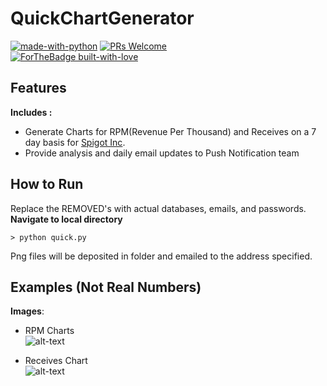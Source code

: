 # <b> QuickChartGenerator </b>     
[![made-with-python](https://img.shields.io/badge/Made%20with-Python-1f425f.svg)](https://www.python.org/)
[![PRs Welcome](https://img.shields.io/badge/PRs-welcome-brightgreen.svg?style=flat-square)](http://makeapullrequest.com)  
[![ForTheBadge built-with-love](http://ForTheBadge.com/images/badges/built-with-love.svg)](https://GitHub.com/concealedtea/)

## Features
<b>Includes :</b>   
  
- Generate Charts for RPM(Revenue Per Thousand) and Receives on a 7 day basis for [Spigot Inc](https://www.spigot.com/). 
- Provide analysis and daily email updates to Push Notification team  

## How to Run  
Replace the REMOVED's with actual databases, emails, and passwords. 
<b> Navigate to local directory </b>
```
> python quick.py
```
Png files will be deposited in folder and emailed to the address specified.

## Examples (Not Real Numbers)
<b>Images</b>:   
  
- RPM Charts    
![alt-text](https://i.imgur.com/slWCLUu.png)  

- Receives Chart  
![alt-text](https://i.imgur.com/9YpjJR5.png)  
